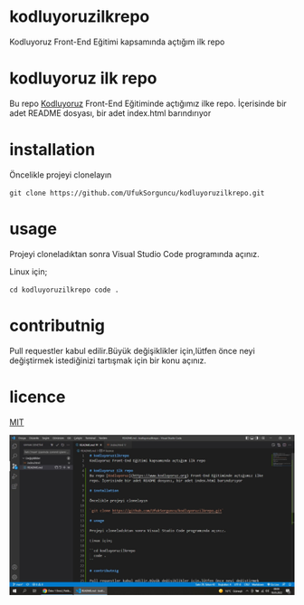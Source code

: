 # kodluyoruzilkrepo
Kodluyoruz Front-End Eğitimi kapsamında açtığım ilk repo

# kodluyoruz ilk repo
Bu repo [Kodluyoruz](https://www.kodluyoruz.org) Front-End Eğitiminde açtığımız ilke repo. İçerisinde bir adet README dosyası, bir adet index.html barındırıyor

# installation

Öncelikle projeyi clonelayın

`git clone https://github.com/UfukSorguncu/kodluyoruzilkrepo.git`

# usage

Projeyi cloneladıktan sonra Visual Studio Code programında açınız.

Linux için;

``cd kodluyoruzilkrepo
  code .
``

# contributnig

Pull requestler kabul edilir.Büyük değişiklikler için,lütfen önce neyi değiştirmek istediğinizi tartışmak için bir konu açınız.

# licence

[MIT](https://opensource.org/licenses/MIT)

![Kodluyoruz Proje](proje.jpg)